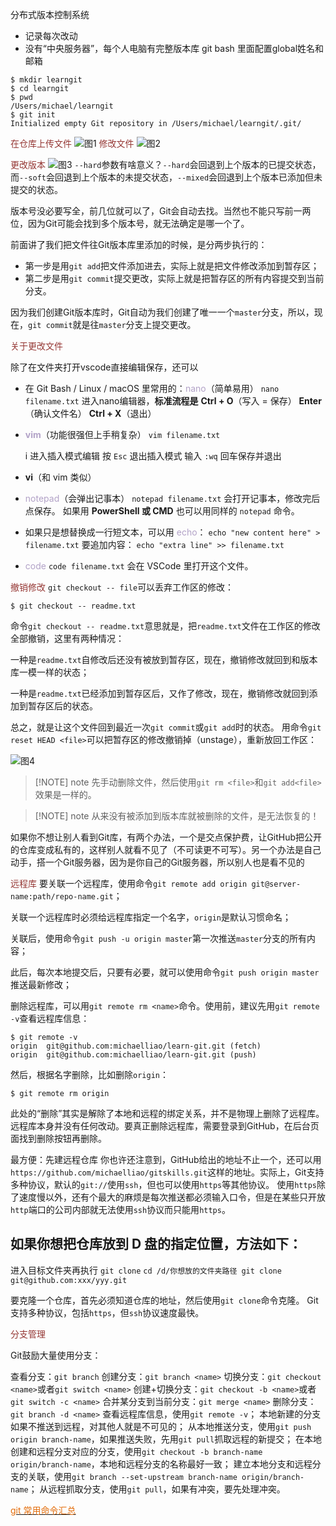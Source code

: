 分布式版本控制系统
- 记录每次改动
- 没有“中央服务器”，每个人电脑有完整版本库
git bash 里面配置global姓名和邮箱
```
$ mkdir learngit
$ cd learngit
$ pwd
/Users/michael/learngit
$ git init
Initialized empty Git repository in /Users/michael/learngit/.git/

```

<font color="#953734">在仓库上传文件</font>
![图1](Pasted%20image%2020250713171153.png)
<font color="#953734">修改文件</font>
![图2](Pasted%20image%2020250715182802.png)

<font color="#953734">更改版本</font>
![图3](Pasted%20image%2020250715184433.png)
`--hard`参数有啥意义？`--hard`会回退到上个版本的已提交状态，而`--soft`会回退到上个版本的未提交状态，`--mixed`会回退到上个版本已添加但未提交的状态。

版本号没必要写全，前几位就可以了，Git会自动去找。当然也不能只写前一两位，因为Git可能会找到多个版本号，就无法确定是哪一个了。

前面讲了我们把文件往Git版本库里添加的时候，是分两步执行的：

- 第一步是用`git add`把文件添加进去，实际上就是把文件修改添加到暂存区；
- 第二步是用`git commit`提交更改，实际上就是把暂存区的所有内容提交到当前分支。

因为我们创建Git版本库时，Git自动为我们创建了唯一一个`master`分支，所以，现在，`git commit`就是往`master`分支上提交更改。

<font color="#953734">关于更改文件</font>

除了在文件夹打开vscode直接编辑保存，还可以
- 在 Git Bash / Linux / macOS 里常用的：<font color="#b2a2c7">nano</font>（简单易用）
  `nano filename.txt`
  进入nano编辑器，**标准流程是**
  **Ctrl + O**（写入 = 保存）
  **Enter**（确认文件名）
  **Ctrl + X**（退出）

- **<font color="#b2a2c7">vim</font>**（功能很强但上手稍复杂）
    `vim filename.txt`
    
    i 进入插入模式编辑
    按 `Esc` 退出插入模式
    输入 `:wq` 回车保存并退出
    
- **vi**（和 vim 类似）
- <font color="#b2a2c7">notepad</font>（会弹出记事本）
  `notepad filename.txt`
  会打开记事本，修改完后点保存。
  如果用 **PowerShell 或 CMD** 也可以用同样的 `notepad` 命令。
- 如果只是想替换成一行短文本，可以用<font color="#b2a2c7"><font color="#b2a2c7"> ech</font>o</font>：
  `echo "new content here" > filename.txt`
  要追加内容：
  `echo "extra line" >> filename.txt`
- <font color="#b2a2c7">code</font>
  `code filename.txt`
  会在 VSCode 里打开这个文件。

<font color="#953734">撤销修改</font>
`git checkout -- file`可以丢弃工作区的修改：

```plain
$ git checkout -- readme.txt
```

命令`git checkout -- readme.txt`意思就是，把`readme.txt`文件在工作区的修改全部撤销，这里有两种情况：

一种是`readme.txt`自修改后还没有被放到暂存区，现在，撤销修改就回到和版本库一模一样的状态；

一种是`readme.txt`已经添加到暂存区后，又作了修改，现在，撤销修改就回到添加到暂存区后的状态。

总之，就是让这个文件回到最近一次`git commit`或`git add`时的状态。
用命令`git reset HEAD <file>`可以把暂存区的修改撤销掉（unstage），重新放回工作区：

![图4](Pasted%20image%2020250717035802.png)
> [!NOTE] note
> 先手动删除文件，然后使用`git rm <file>`和`git add<file>`效果是一样的。

> [!NOTE] note
> 从来没有被添加到版本库就被删除的文件，是无法恢复的！

如果你不想让别人看到Git库，有两个办法，一个是交点保护费，让GitHub把公开的仓库变成私有的，这样别人就看不见了（不可读更不可写）。另一个办法是自己动手，搭一个Git服务器，因为是你自己的Git服务器，所以别人也是看不见的

<font color="#953734">远程库</font>
要关联一个远程库，使用命令`git remote add origin git@server-name:path/repo-name.git`；

关联一个远程库时必须给远程库指定一个名字，`origin`是默认习惯命名；

关联后，使用命令`git push -u origin master`第一次推送`master`分支的所有内容；

此后，每次本地提交后，只要有必要，就可以使用命令`git push origin master`推送最新修改；

删除远程库，可以用`git remote rm <name>`命令。使用前，建议先用`git remote -v`查看远程库信息：

```plain
$ git remote -v
origin  git@github.com:michaelliao/learn-git.git (fetch)
origin  git@github.com:michaelliao/learn-git.git (push)
```

然后，根据名字删除，比如删除`origin`：

```plain
$ git remote rm origin
```

此处的“删除”其实是解除了本地和远程的绑定关系，并不是物理上删除了远程库。远程库本身并没有任何改动。要真正删除远程库，需要登录到GitHub，在后台页面找到删除按钮再删除。

最方便：先建远程仓库
你也许还注意到，GitHub给出的地址不止一个，还可以用`https://github.com/michaelliao/gitskills.git`这样的地址。实际上，Git支持多种协议，默认的`git://`使用`ssh`，但也可以使用`https`等其他协议。
使用`https`除了速度慢以外，还有个最大的麻烦是每次推送都必须输入口令，但是在某些只开放`http`端口的公司内部就无法使用`ssh`协议而只能用`https`。

## 如果你想把仓库放到 **D 盘的指定位置**，方法如下：

进入目标文件夹再执行 `git clone`
`cd /d/你想放的文件夹路径 git clone git@github.com:xxx/yyy.git`

要克隆一个仓库，首先必须知道仓库的地址，然后使用`git clone`命令克隆。
Git支持多种协议，包括`https`，但`ssh`协议速度最快。

<font color="#953734">分支管理</font>

Git鼓励大量使用分支：

查看分支：`git branch`
创建分支：`git branch <name>`
切换分支：`git checkout <name>`或者`git switch <name>`
创建+切换分支：`git checkout -b <name>`或者`git switch -c <name>`
合并某分支到当前分支：`git merge <name>`
删除分支：`git branch -d <name>`
查看远程库信息，使用`git remote -v`；
本地新建的分支如果不推送到远程，对其他人就是不可见的；
从本地推送分支，使用`git push origin branch-name`，如果推送失败，先用`git pull`抓取远程的新提交；
在本地创建和远程分支对应的分支，使用`git checkout -b branch-name origin/branch-name`，本地和远程分支的名称最好一致；
建立本地分支和远程分支的关联，使用`git branch --set-upstream branch-name origin/branch-name`；
从远程抓取分支，使用`git pull`，如果有冲突，要先处理冲突。

[<font color="#e36c09">git 常用命令汇总</font>](https://liaoxuefeng.com/books/git/conclusion/git-cheat-sheet.pdf)

